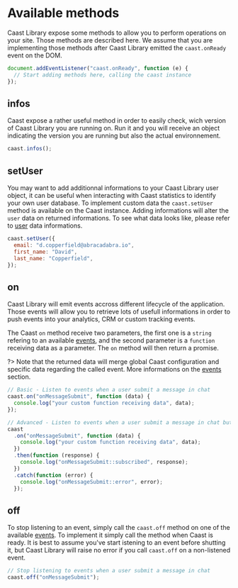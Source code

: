 # Available methods

Caast Library expose some methods to allow you to perform operations on your site. Those methods are described here. We assume that you are implementing those methods after Caast Library emitted the `caast.onReady` event on the DOM.

```javascript
document.addEventListener("caast.onReady", function (e) {
  // Start adding methods here, calling the caast instance
});
```

## infos

Caast expose a rather useful method in order to easily check, wich version of Caast Library you are running on. Run it and you will receive an object indicating the version you are running but also the actual environnement.

```javascript
caast.infos();
```

## setUser

You may want to add additionnal informations to your Caast Library user object, it can be useful when interacting with Caast statistics to identify your own user database. To implement custom data the `caast.setUser` method is available on the Caast instance. Adding informations will alter the `user` data on returned informations. To see what data looks like, please refer to [user](library/data.md#user) data informations.

```javascript
caast.setUser({
  email: "d.copperfield@abracadabra.io",
  first_name: "David",
  last_name: "Copperfield",
});
```

## on

Caast Library will emit events accross different lifecycle of the application. Those events will allow you to retrieve lots of usefull informations in order to push events into your analytics, CRM or custom tracking events.

The Caast `on` method receive two parameters, the first one is a `string` refering to an available [events](library/events.md), and the second parameter is a `function` receiving data as a parameter. The `on` method will then return a promise.

?> Note that the returned data will merge global Caast configuration and specific data regarding the called event. More informations on the [events](library/events.md) section.

```javascript
// Basic - Listen to events when a user submit a message in chat
caast.on("onMessageSubmit", function (data) {
  console.log("your custom function receiving data", data);
});

// Advanced - Listen to events when a user submit a message in chat but check if promise is resolved or rejected.
caast
  .on("onMessageSubmit", function (data) {
    console.log("your custom function receiving data", data);
  })
  .then(function (response) {
    console.log("onMessageSubmit::subscribed", response);
  })
  .catch(function (error) {
    console.log("onMessageSubmit::error", error);
  });
```

## off

To stop listening to an event, simply call the `caast.off` method on one of the available [events](library/events.md). To implement it simply call the method when Caast is ready. It is best to assume you've start istening to an event before shutting it, but Caast Library will raise no error if you call `caast.off` on a non-listened event.

```javascript
// Stop listening to events when a user submit a message in chat
caast.off("onMessageSubmit");
```
